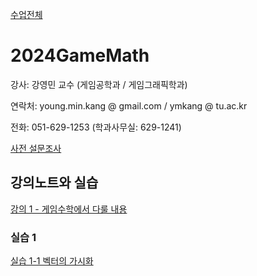 [수업전체](https://github.com/dknife/dknife.github.io/wiki/Lecture_Homepage)

# 2024GameMath

강사: 강영민 교수 (게임공학과 / 게임그래픽학과)

연락처: young.min.kang @ gmail.com / ymkang @ tu.ac.kr

전화: 051-629-1253 (학과사무실: 629-1241)

[사전 설문조사](https://forms.office.com/Pages/ResponsePage.aspx?id=DQSIkWdsW0yxEjajBLZtrQAAAAAAAAAAAAO__fVSsTlUNTgxR01RWThUSFFKVk0xNFZaRTlPMDlGRS4u)

## 강의노트와 실습

[강의 1 - 게임수학에서 다룰 내용](https://github.com/dknife/2024GameMath/raw/main/LN/%EA%B0%95%EC%9D%981.pdf)

### 실습 1

[실습 1-1 벡터의 가시화]()

